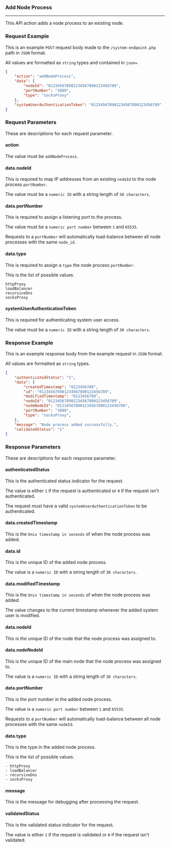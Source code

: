 <br>

### Add Node Process
---

This API action adds a node process to an existing node.

### Request Example

This is an example `POST` request body made to the `/system-endpoint.php` path in `JSON` format.

All values are formatted as `string` types and contained in `json=`.

```json
{
    "action": "addNodeProcess",
    "data": {
        "nodeId": "012345678901234567890123456789",
        "portNumber": "1080",
        "type": "socksProxy"
    },
    "systemUserAuthenticationToken": "012345678901234567890123456789"
}
```

### Request Parameters

These are descriptions for each request parameter.

#### action

The value must be `addNodeProcess`.

#### data.nodeId

This is required to map IP addresses from an existing `nodeId` to the node process `portNumber`.

The value must be a `numeric ID` with a string length of `30 characters`.

#### data.portNumber

This is required to assign a listening port to the process.

The value must be a `numeric port number` between `1` and `65535`.

Requests to a `portNumber` will automatically load-balance between all node processes with the same `node_id`.

#### data.type

This is required to assign a `type` the node process `portNumber`.

This is the list of possible values.

```
httpProxy
loadBalancer
recursiveDns
socksProxy
```

#### systemUserAuthenticationToken

This is required for authenticating system user access.

The value must be a `numeric ID` with a string length of `30 characters`.

### Response Example

This is an example response body from the example request in `JSON` format.

All values are formatted as `string` types.

```json
{
    "authenticatedStatus": "1",
    "data": {
        "createdTimestamp": "0123456789",
        "id": "012345678901234567890123456789",
        "modifiedTimestamp": "0123456789",
        "nodeId": "012345678901234567890123456789",
        "nodeNodeId": "012345678901234567890123456789",
        "portNumber": "1080",
        "type": "socksProxy",
    },
    "message": "Node process added successfully.",
    "validatedStatus": "1"
}
```

### Response Parameters

These are descriptions for each response parameter.

#### authenticatedStatus

This is the authenticated status indicator for the request.

The value is either `1` if the request is authenticated or `0` if the request isn't authenticated.

The request must have a valid `systemUserAuthenticationToken` to be authenticated.

#### data.createdTimestamp

This is the `Unix timestamp in seconds` of when the node process was added.

#### data.id

This is the unique ID of the added node process.

The value is a `numeric ID` with a string length of `30 characters`.

#### data.modifiedTimestamp

This is the `Unix timestamp in seconds` of when the node process was added.

The value changes to the current timestamp whenever the added system user is modified.

#### data.nodeId

This is the unique ID of the node that the node process was assigned to.

#### data.nodeNodeId

This is the unique ID of the main node that the node process was assigned to.

The value is a `numeric ID` with a string length of `30 characters`.

#### data.portNumber

This is the port number in the added node process.

The value is a `numeric port number` between `1` and `65535`.

Requests to a `portNumber` will automatically load-balance between all node processes with the same `nodeId`.

#### data.type

This is the type in the added node process.

This is the list of possible values.

```
- httpProxy
- loadBalancer
- recursiveDns
- socksProxy
```

#### message

This is the message for debugging after processing the request.

#### validatedStatus

This is the validated status indicator for the request.

The value is either `1` if the request is validated or `0` if the request isn't validated.
